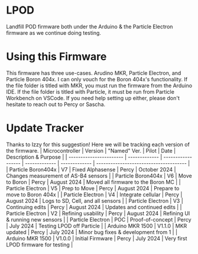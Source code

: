 # LPOD
Landfill POD firmware both under the Arduino &amp; the Particle Electron firmware as we continue doing testing.

# Using this Firmware
This firmware has three use-cases. Arudino MKR, Particle Electron, and Particle Boron 404x. I can only vouch for the Boron 404x's functionality. If the file folder is titled with MKR, you must run the firmware from the Arduino IDE. If the file folder is titled with Particle, it must be run from Particle Workbench on VSCode. If you need help setting up either, please don't hesitate to reach out to Percy or Sascha.

# Update Tracker
Thanks to Izzy for this suggestion! Here we will be tracking each version of the firmware.
| Microcontroller         | Version       | "Named" Ver.       | Pilot         | Date               | Description & Purpose                  |
| ----------------------- | ------------- | ------------------ | ------------- | -------------      | -------------------------------------- |
| Particle Boron404x      | V7            | Fixed Alphasense   | Percy         | October 2024       | Changes measurement of AS-B4 sensors   |
| Particle Boron404x      | V6            | Move to Boron      | Percy         | August 2024        | Moved all firmware to the Boron MC     |
| Particle Electron       | V5            | Prep to Move       | Percy         | August 2024        | Prepare to move to Boron 404x          |
| Particle Electron       | V4            | Integrate cellular | Percy         | August 2024        | Logs to SD, Cell, and all sensors      |
| Particle Electron       | V3            | Continuing edits   | Percy         | August 2024        | Updates and continued edits            |
| Particle Electron       | V2            | Refining usability | Percy         | August 2024        | Refining UI & running new sensors      |
| Particle Electron       | POC           | Proof-of-concept   | Percy         | July 2024          | Testing LPOD off Particle              |
| Arduino MKR 1500        | V1.1.0        | MKR updated        | Percy         | July 2024          | Minor bug fixes & development from 1   |
| Arduino MKR 1500        | V1.0.0        | Initial Firmware   | Percy         | July 2024          | Very first LPOD firmware for testing   |

